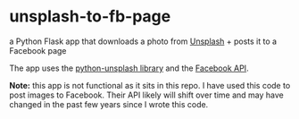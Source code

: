# unsplash-to-fb-page
a Python Flask app that downloads a photo from [Unsplash](https://unsplash.com/) + posts it to a Facebook page

The app uses the [python-unsplash library](https://github.com/yakupadakli/python-unsplash)
and the [Facebook API](https://developers.facebook.com/docs/pages/getting-started).

**Note:** this app is not functional as it sits in this repo. I have used this code to post images to Facebook. Their API likely will shift over time and may have changed in the past few years since I wrote this code.
